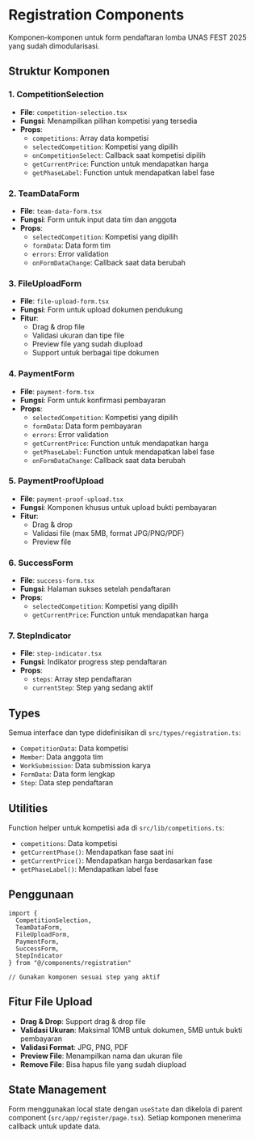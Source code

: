 # Registration Components

Komponen-komponen untuk form pendaftaran lomba UNAS FEST 2025 yang sudah dimodularisasi.

## Struktur Komponen

### 1. CompetitionSelection
- **File**: `competition-selection.tsx`
- **Fungsi**: Menampilkan pilihan kompetisi yang tersedia
- **Props**: 
  - `competitions`: Array data kompetisi
  - `selectedCompetition`: Kompetisi yang dipilih
  - `onCompetitionSelect`: Callback saat kompetisi dipilih
  - `getCurrentPrice`: Function untuk mendapatkan harga
  - `getPhaseLabel`: Function untuk mendapatkan label fase

### 2. TeamDataForm
- **File**: `team-data-form.tsx`
- **Fungsi**: Form untuk input data tim dan anggota
- **Props**:
  - `selectedCompetition`: Kompetisi yang dipilih
  - `formData`: Data form tim
  - `errors`: Error validation
  - `onFormDataChange`: Callback saat data berubah

### 3. FileUploadForm
- **File**: `file-upload-form.tsx`
- **Fungsi**: Form untuk upload dokumen pendukung
- **Fitur**:
  - Drag & drop file
  - Validasi ukuran dan tipe file
  - Preview file yang sudah diupload
  - Support untuk berbagai tipe dokumen

### 4. PaymentForm
- **File**: `payment-form.tsx`
- **Fungsi**: Form untuk konfirmasi pembayaran
- **Props**:
  - `selectedCompetition`: Kompetisi yang dipilih
  - `formData`: Data form pembayaran
  - `errors`: Error validation
  - `getCurrentPrice`: Function untuk mendapatkan harga
  - `getPhaseLabel`: Function untuk mendapatkan label fase
  - `onFormDataChange`: Callback saat data berubah

### 5. PaymentProofUpload
- **File**: `payment-proof-upload.tsx`
- **Fungsi**: Komponen khusus untuk upload bukti pembayaran
- **Fitur**:
  - Drag & drop
  - Validasi file (max 5MB, format JPG/PNG/PDF)
  - Preview file

### 6. SuccessForm
- **File**: `success-form.tsx`
- **Fungsi**: Halaman sukses setelah pendaftaran
- **Props**:
  - `selectedCompetition`: Kompetisi yang dipilih
  - `getCurrentPrice`: Function untuk mendapatkan harga

### 7. StepIndicator
- **File**: `step-indicator.tsx`
- **Fungsi**: Indikator progress step pendaftaran
- **Props**:
  - `steps`: Array step pendaftaran
  - `currentStep`: Step yang sedang aktif

## Types

Semua interface dan type didefinisikan di `src/types/registration.ts`:

- `CompetitionData`: Data kompetisi
- `Member`: Data anggota tim
- `WorkSubmission`: Data submission karya
- `FormData`: Data form lengkap
- `Step`: Data step pendaftaran

## Utilities

Function helper untuk kompetisi ada di `src/lib/competitions.ts`:

- `competitions`: Data kompetisi
- `getCurrentPhase()`: Mendapatkan fase saat ini
- `getCurrentPrice()`: Mendapatkan harga berdasarkan fase
- `getPhaseLabel()`: Mendapatkan label fase

## Penggunaan

```tsx
import {
  CompetitionSelection,
  TeamDataForm,
  FileUploadForm,
  PaymentForm,
  SuccessForm,
  StepIndicator
} from "@/components/registration"

// Gunakan komponen sesuai step yang aktif
```

## Fitur File Upload

- **Drag & Drop**: Support drag & drop file
- **Validasi Ukuran**: Maksimal 10MB untuk dokumen, 5MB untuk bukti pembayaran
- **Validasi Format**: JPG, PNG, PDF
- **Preview File**: Menampilkan nama dan ukuran file
- **Remove File**: Bisa hapus file yang sudah diupload

## State Management

Form menggunakan local state dengan `useState` dan dikelola di parent component (`src/app/register/page.tsx`). Setiap komponen menerima callback untuk update data.
